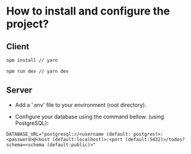 # How to install and configure the project?

## Client

```bash
npm install // yarn
```
``` bash
npm run dev // yarn dev
```

## Server

 - Add a '.env' file to your environment (root directory).

 - Configure your database using the command bellow. (using PostgreSQL):

```prisma
DATABASE_URL="postgresql://<username (default: postgres)>:<password>@<host (default:localhost)>:<port (default:5432)>/todos?schema=<schema (default:public)>"
```